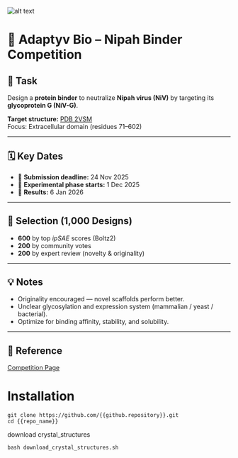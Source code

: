 ![alt text](https://en.wikipedia.org/wiki/Nipah_virus_infection#/media/File:Henipavirus_structure.svg)

# 🧬 Adaptyv Bio – Nipah Binder Competition

## 🎯 Task
Design a **protein binder** to neutralize **Nipah virus (NiV)** by targeting its **glycoprotein G (NiV-G)**.

**Target structure:** [PDB 2VSM](https://www.rcsb.org/structure/2VSM)  
Focus: Extracellular domain (residues 71–602)

---

## 🗓️ Key Dates
- 🧩 **Submission deadline:** 24 Nov 2025  
- 🔬 **Experimental phase starts:** 1 Dec 2025  
- 🏁 **Results:** 6 Jan 2026  

---

## 🧠 Selection (1,000 Designs)
- **600** by top *ipSAE* scores (Boltz2)  
- **200** by community votes  
- **200** by expert review (novelty & originality)

---

## 💡 Notes
- Originality encouraged — novel scaffolds perform better.  
- Unclear glycosylation and expression system (mammalian / yeast / bacterial).  
- Optimize for binding affinity, stability, and solubility.

---

## 🔗 Reference
[Competition Page](https://proteinbase.com/competitions/adaptyv-nipah-competition)


# Installation
```
git clone https://github.com/{{github.repository}}.git
cd {{repo_name}}
```
download crystal_structures
```
bash download_crystal_structures.sh
```

